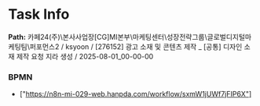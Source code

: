 # Task Info

**Path:** 카페24(주)\본사사업장\[CG]MI본부\마케팅센터\성장전략그룹\글로벌디지털마케팅팀\퍼포먼스2 / ksyoon / [276152] 광고 소재 및 콘텐츠 제작 _ [공통] 디자인 소재 제작 요청 지라 생성 / 2025-08-01_00-00-00

### BPMN
- ["https://n8n-mi-029-web.hanpda.com/workflow/sxmW1jUWf7jFIP6X"]

